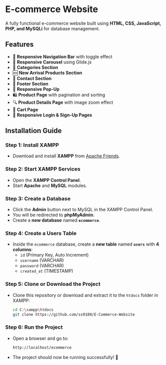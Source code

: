 # E-commerce Website

A fully functional e-commerce website built using **HTML, CSS, JavaScript, PHP, and MySQLi** for database management.

## Features
- 📌 **Responsive Navigation Bar** with toggle effect
- 🎠 **Responsive Carousel** using Glide.js
- 📂 **Categories Section**
- 🆕 **New Arrival Products Section**
- 📩 **Contact Section**
- 🏁 **Footer Section**
- 📢 **Responsive Pop-Up**
- 🛍️ **Product Page** with pagination and sorting
- 🔍 **Product Details Page** with image zoom effect
- 🛒 **Cart Page**
- 🔑 **Responsive Login & Sign-Up Pages**

## Installation Guide

### Step 1: Install XAMPP
- Download and install **XAMPP** from [Apache Friends](https://www.apachefriends.org/).

### Step 2: Start XAMPP Services
- Open the **XAMPP Control Panel**.
- Start **Apache** and **MySQL** modules.

### Step 3: Create a Database
- Click the **Admin** button next to MySQL in the XAMPP Control Panel.
- You will be redirected to **phpMyAdmin**.
- Create a **new database** named **`ecommerce`**.

### Step 4: Create a Users Table
- Inside the `ecommerce` database, create a **new table** named **`users`** with **4 columns**:
  - `id` (Primary Key, Auto Increment)
  - `username` (VARCHAR)
  - `password` (VARCHAR)
  - `created_at` (TIMESTAMP)

### Step 5: Clone or Download the Project
- Clone this repository or download and extract it to the `htdocs` folder in XAMPP:
  ```sh
  cd C:\xampp\htdocs
  git clone https://github.com/ss9180/E-Commerce-Website

### Step 6: Run the Project
- Open a browser and go to:
  ```sh
  http://localhost/ecommerce
- The project should now be running successfully! 🎉
  


